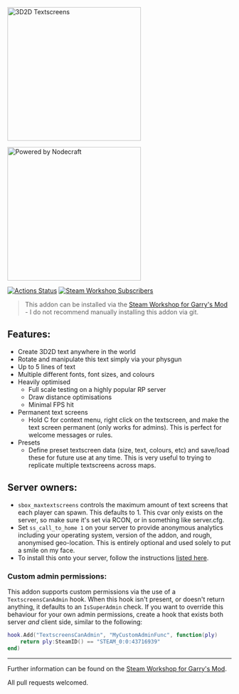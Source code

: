 [<img src="https://up.jross.me/textscreens/logo-dark-slim.svg" alt="3D2D Textscreens" width="300px">](https://steamcommunity.com/sharedfiles/filedetails/?id=109643223)

[<img src="https://up.jross.me/textscreens/nodecraft-logo-light.svg" alt="Powered by Nodecraft" width="300px">](https://nodecraft.com/r/textscreens)

[![Actions Status](https://github.com/Cherry/3D2D-Textscreens/workflows/Test/badge.svg)](https://github.com/Cherry/3D2D-Textscreens/actions)
[![Steam Workshop Subscribers](https://img.shields.io/endpoint.svg?url=https%3A%2F%2Fshieldsio-steam-workshop.jross.me%2F109643223&style=for-the-badge)](https://steamcommunity.com/sharedfiles/filedetails/?id=109643223)
> This addon can be installed via the [Steam Workshop for Garry's Mod](https://steamcommunity.com/sharedfiles/filedetails/?id=109643223) - I do not recommend manually installing this addon via git.

## Features: 
* Create 3D2D text anywhere in the world 
* Rotate and manipulate this text simply via your physgun 
* Up to 5 lines of text 
* Multiple different fonts, font sizes, and colours
* Heavily optimised
  * Full scale testing on a highly popular RP server 
  * Draw distance optimisations 
  * Minimal FPS hit
* Permanent text screens
  * Hold C for context menu, right click on the textscreen, and make the text screen permanent (only works for admins). This is perfect for welcome messages or rules.
* Presets
  * Define preset textscreen data (size, text, colours, etc) and save/load these for future use at any time. This is very useful to trying to replicate multiple textscreens across maps.


## Server owners:
* `sbox_maxtextscreens` controls the maximum amount of text screens that each player can spawn. This defaults to 1. This cvar only exists on the server, so make sure it's set via RCON, or in something like server.cfg.
* Set `ss_call_to_home 1` on your server to provide anonymous analytics including your operating system, version of the addon, and rough, anonymised geo-location. This is entirely optional and used solely to put a smile on my face.
* To install this onto your server, follow the instructions [listed here](https://wiki.garrysmod.com/page/Workshop_for_Dedicated_Servers).


### Custom admin permissions:
This addon supports custom permissions via the use of a `TextscreensCanAdmin` hook. When this hook isn't present, or doesn't return anything, it defaults to an `IsSuperAdmin` check. If you want to override this behaviour for your own admin permissions, create a hook that exists both server *and* client side, similar to the following:
```lua
hook.Add("TextscreensCanAdmin", "MyCustomAdminFunc", function(ply)
	return ply:SteamID() == "STEAM_0:0:43716939"
end)
```

---

Further information can be found on the [Steam Workshop for Garry's Mod](https://steamcommunity.com/sharedfiles/filedetails/?id=109643223).

All pull requests welcomed.
